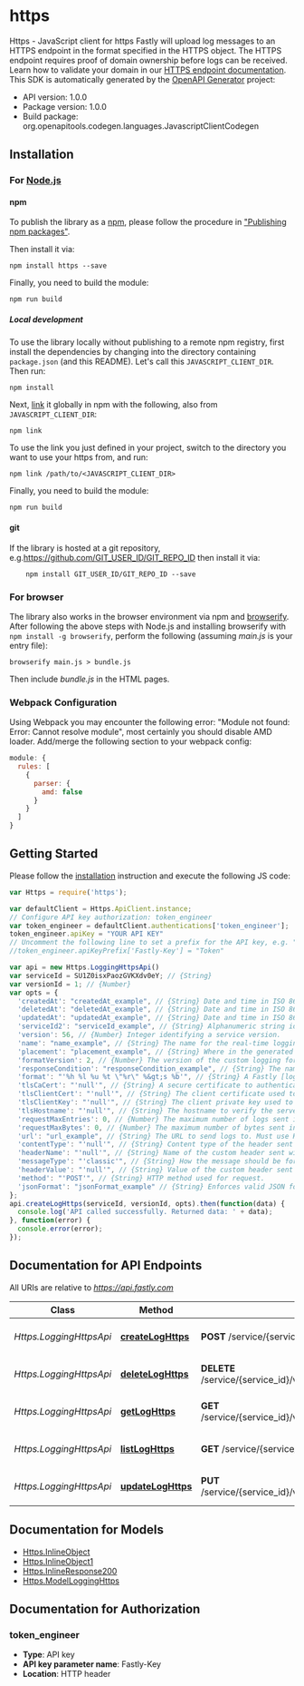 # https

Https - JavaScript client for https
Fastly will upload log messages to an HTTPS endpoint in the format specified in the HTTPS object. The HTTPS endpoint requires proof of domain ownership before logs can be received. Learn how to validate your domain in our [HTTPS endpoint documentation](https://docs.fastly.com/en/guides/log-streaming-https).
This SDK is automatically generated by the [OpenAPI Generator](https://openapi-generator.tech) project:

- API version: 1.0.0
- Package version: 1.0.0
- Build package: org.openapitools.codegen.languages.JavascriptClientCodegen

## Installation

### For [Node.js](https://nodejs.org/)

#### npm

To publish the library as a [npm](https://www.npmjs.com/), please follow the procedure in ["Publishing npm packages"](https://docs.npmjs.com/getting-started/publishing-npm-packages).

Then install it via:

```shell
npm install https --save
```

Finally, you need to build the module:

```shell
npm run build
```

##### Local development

To use the library locally without publishing to a remote npm registry, first install the dependencies by changing into the directory containing `package.json` (and this README). Let's call this `JAVASCRIPT_CLIENT_DIR`. Then run:

```shell
npm install
```

Next, [link](https://docs.npmjs.com/cli/link) it globally in npm with the following, also from `JAVASCRIPT_CLIENT_DIR`:

```shell
npm link
```

To use the link you just defined in your project, switch to the directory you want to use your https from, and run:

```shell
npm link /path/to/<JAVASCRIPT_CLIENT_DIR>
```

Finally, you need to build the module:

```shell
npm run build
```

#### git

If the library is hosted at a git repository, e.g.https://github.com/GIT_USER_ID/GIT_REPO_ID
then install it via:

```shell
    npm install GIT_USER_ID/GIT_REPO_ID --save
```

### For browser

The library also works in the browser environment via npm and [browserify](http://browserify.org/). After following
the above steps with Node.js and installing browserify with `npm install -g browserify`,
perform the following (assuming *main.js* is your entry file):

```shell
browserify main.js > bundle.js
```

Then include *bundle.js* in the HTML pages.

### Webpack Configuration

Using Webpack you may encounter the following error: "Module not found: Error:
Cannot resolve module", most certainly you should disable AMD loader. Add/merge
the following section to your webpack config:

```javascript
module: {
  rules: [
    {
      parser: {
        amd: false
      }
    }
  ]
}
```

## Getting Started

Please follow the [installation](#installation) instruction and execute the following JS code:

```javascript
var Https = require('https');

var defaultClient = Https.ApiClient.instance;
// Configure API key authorization: token_engineer
var token_engineer = defaultClient.authentications['token_engineer'];
token_engineer.apiKey = "YOUR API KEY"
// Uncomment the following line to set a prefix for the API key, e.g. "Token" (defaults to null)
//token_engineer.apiKeyPrefix['Fastly-Key'] = "Token"

var api = new Https.LoggingHttpsApi()
var serviceId = SU1Z0isxPaozGVKXdv0eY; // {String} 
var versionId = 1; // {Number} 
var opts = {
  'createdAt': "createdAt_example", // {String} Date and time in ISO 8601 format.
  'deletedAt': "deletedAt_example", // {String} Date and time in ISO 8601 format.
  'updatedAt': "updatedAt_example", // {String} Date and time in ISO 8601 format.
  'serviceId2': "serviceId_example", // {String} Alphanumeric string identifying the service.
  'version': 56, // {Number} Integer identifying a service version.
  'name': "name_example", // {String} The name for the real-time logging configuration.
  'placement': "placement_example", // {String} Where in the generated VCL the logging call should be placed. If not set, endpoints with `format_version` of 2 are placed in `vcl_log` and those with `format_version` of 1 are placed in `vcl_deliver`. 
  'formatVersion': 2, // {Number} The version of the custom logging format used for the configured endpoint. The logging call gets placed by default in `vcl_log` if `format_version` is set to `2` and in `vcl_deliver` if `format_version` is set to `1`.  
  'responseCondition': "responseCondition_example", // {String} The name of an existing condition in the configured endpoint, or leave blank to always execute.
  'format': "'%h %l %u %t \"%r\" %&gt;s %b'", // {String} A Fastly [log format string](https://docs.fastly.com/en/guides/custom-log-formats).
  'tlsCaCert': "'null'", // {String} A secure certificate to authenticate a server with. Must be in PEM format.
  'tlsClientCert': "'null'", // {String} The client certificate used to make authenticated requests. Must be in PEM format.
  'tlsClientKey': "'null'", // {String} The client private key used to make authenticated requests. Must be in PEM format.
  'tlsHostname': "'null'", // {String} The hostname to verify the server's certificate. This should be one of the Subject Alternative Name (SAN) fields for the certificate. Common Names (CN) are not supported.
  'requestMaxEntries': 0, // {Number} The maximum number of logs sent in one request. Defaults `0` (no limit).
  'requestMaxBytes': 0, // {Number} The maximum number of bytes sent in one request. Defaults `0` (no limit).
  'url': "url_example", // {String} The URL to send logs to. Must use HTTPS. Required.
  'contentType': "'null'", // {String} Content type of the header sent with the request.
  'headerName': "'null'", // {String} Name of the custom header sent with the request.
  'messageType': "'classic'", // {String} How the message should be formatted.
  'headerValue': "'null'", // {String} Value of the custom header sent with the request.
  'method': "'POST'", // {String} HTTP method used for request.
  'jsonFormat': "jsonFormat_example" // {String} Enforces valid JSON formatting for log entries.
};
api.createLogHttps(serviceId, versionId, opts).then(function(data) {
  console.log('API called successfully. Returned data: ' + data);
}, function(error) {
  console.error(error);
});


```

## Documentation for API Endpoints

All URIs are relative to *https://api.fastly.com*

Class | Method | HTTP request | Description
------------ | ------------- | ------------- | -------------
*Https.LoggingHttpsApi* | [**createLogHttps**](docs/LoggingHttpsApi.md#createLogHttps) | **POST** /service/{service_id}/version/{version_id}/logging/https | Create an HTTPS log endpoint
*Https.LoggingHttpsApi* | [**deleteLogHttps**](docs/LoggingHttpsApi.md#deleteLogHttps) | **DELETE** /service/{service_id}/version/{version_id}/logging/https/{logging_https_name} | Delete an HTTPS log endpoint
*Https.LoggingHttpsApi* | [**getLogHttps**](docs/LoggingHttpsApi.md#getLogHttps) | **GET** /service/{service_id}/version/{version_id}/logging/https/{logging_https_name} | Get an HTTPS log endpoint
*Https.LoggingHttpsApi* | [**listLogHttps**](docs/LoggingHttpsApi.md#listLogHttps) | **GET** /service/{service_id}/version/{version_id}/logging/https | List HTTPS log endpoints
*Https.LoggingHttpsApi* | [**updateLogHttps**](docs/LoggingHttpsApi.md#updateLogHttps) | **PUT** /service/{service_id}/version/{version_id}/logging/https/{logging_https_name} | Update an HTTPS log endpoint


## Documentation for Models

 - [Https.InlineObject](docs/InlineObject.md)
 - [Https.InlineObject1](docs/InlineObject1.md)
 - [Https.InlineResponse200](docs/InlineResponse200.md)
 - [Https.ModelLoggingHttps](docs/ModelLoggingHttps.md)


## Documentation for Authorization



### token_engineer


- **Type**: API key
- **API key parameter name**: Fastly-Key
- **Location**: HTTP header

